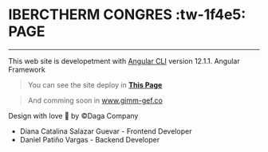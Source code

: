 # IBERCTHERM CONGRES :tw-1f4e5: PAGE
------------
This web site is developetment with [Angular CLI](https://github.com/angular/angular-cli) version 12.1.1. Angular Framework

> You can see the site deploy in **[This Page](http://danpv95.github.io/deploy "This Page")**

> And comming soon in www.gimm-gef.co

Design with love 💙 by &copy;Daga Company
- Diana Catalina Salazar Guevar - Frontend Developer
- Daniel Patiño Vargas - Backend Developer
